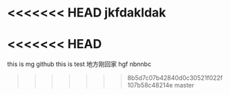 <<<<<<< HEAD
jkfdakldak
=======

<<<<<<< HEAD
=======
this is mg github 
this is test
地方刚回家
hgf 
nbnnbc
>>>>>>> 8b5d7c07b42840d0c30521f022f107b58c48214e
>>>>>>> master
